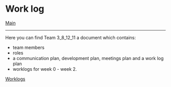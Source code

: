 # Work log

[Main](/)

---

Here you can find Team 3_8_12_11 a document which contains:
- team members
- roles
- a communication plan, development plan, meetings plan and a work log plan
- worklogs for week 0 - week 2.

[Worklogs](../worklog/Work_process.pdf)